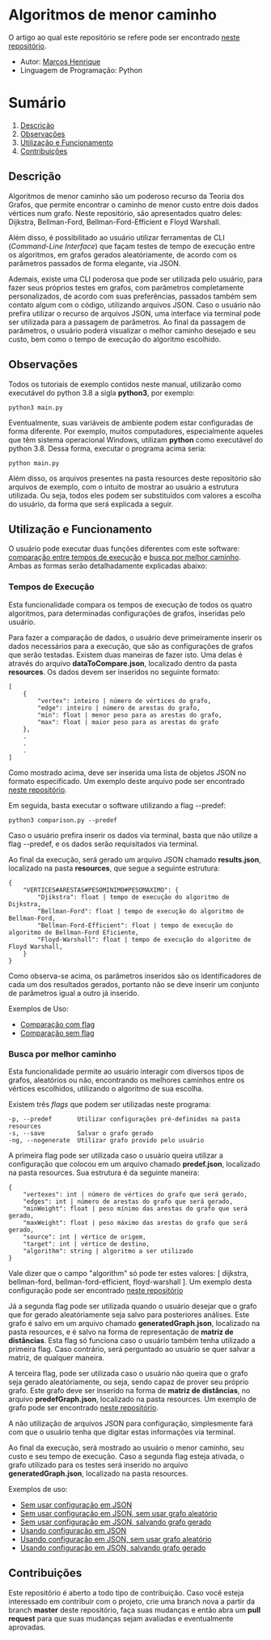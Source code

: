 # Algoritmos de menor caminho

O artigo ao qual este repositório se refere pode ser encontrado [neste repositório](https://github.com/Marcoshsc/MinimumPathAlgorithms/blob/master/article.pdf).

- Autor: [Marcos Henrique](https://github.com/Marcoshsc)
- Linguagem de Programação: Python

# Sumário

 1. [Descrição](#descrição)
 2. [Observações](#observações)
 3. [Utilização e Funcionamento](#utilização-e-funcionamento)
 4. [Contribuições](#contribuições)

## Descrição

Algoritmos de menor caminho são um poderoso recurso da Teoria dos Grafos, que permite encontrar o caminho de menor custo entre dois dados vértices num grafo. Neste repositório, são apresentados quatro deles: Dijkstra, Bellman-Ford, Bellman-Ford-Efficient e Floyd Warshall.

Além disso, é possibilitado ao usuário utilizar ferramentas de CLI (*Command-Line Interface*) que façam testes de tempo de execução entre os algoritmos, em grafos gerados aleatóriamente, de acordo com os parâmetros passados de forma elegante, via JSON.

Ademais, existe uma CLI poderosa que pode ser utilizada pelo usuário,  para fazer seus próprios testes em grafos, com parâmetros completamente personalizados, de acordo com suas preferências, passados também sem contato algum com o código, utilizando arquivos JSON. Caso o usuário não prefira utilizar o recurso de arquivos JSON, uma interface via terminal pode ser utilizada para a passagem de parâmetros. Ao final da passagem de parâmetros, o usuário poderá visualizar o melhor caminho desejado e seu custo, bem como o tempo de execução do algoritmo escolhido.

## Observações

Todos os tutoriais de exemplo contidos neste manual, utilizarão como executável do python 3.8 a sigla **python3**, por exemplo:

	python3 main.py

Eventualmente, suas variáveis de ambiente podem estar configuradas de forma diferente. Por exemplo, muitos computadores, especialmente aqueles que têm sistema operacional Windows, utilizam **python** como executável do python 3.8. Dessa forma, executar o programa acima seria:

	python main.py

Além disso, os arquivos presentes na pasta resources deste repositório são arquivos de exemplo, com o intuito de mostrar ao usuário a estrutura utilizada.  Ou seja, todos eles podem ser substituídos com valores a escolha do usuário, da forma que será explicada a seguir.

## Utilização e Funcionamento

O usuário pode executar duas funções diferentes com este software: [comparação entre tempos de execução](#tempos-de-execução) e [busca por melhor caminho](#busca-por-melhor-caminho). Ambas as formas serão detalhadamente explicadas abaixo:

### Tempos de Execução

Esta funcionalidade compara os tempos de execução de todos os quatro algoritmos, para determinadas configurações de grafos, inseridas pelo usuário.

Para fazer a comparação de dados, o usuário deve primeiramente inserir os dados necessários para a execução, que são as configurações de grafos que serão testadas. Existem duas maneiras de fazer isto. Uma delas é através do arquivo **dataToCompare.json**, localizado dentro da pasta **resources**. Os dados devem ser inseridos no seguinte formato:

    [
	    {
			"vertex": inteiro | número de vértices do grafo,
			"edge": inteiro | número de arestas do grafo,
			"min": float | menor peso para as arestas do grafo,
			"max": float | maior peso para as arestas do grafo
		},
		.
		.
		.
	]

Como mostrado acima, deve ser inserida uma lista de objetos JSON no formato especificado. Um exemplo deste arquivo pode ser encontrado [neste repositório](https://github.com/Marcoshsc/MinimumPathAlgorithms/blob/master/resources/dataToCompare.json).

Em seguida, basta executar o software utilizando a flag --predef:

	python3 comparison.py --predef

Caso o usuário prefira inserir os dados via terminal, basta que não utilize a flag --predef, e os dados serão requisitados via terminal.

Ao final da execução, será gerado um arquivo JSON chamado **results.json**, localizado na pasta **resources**, que segue a seguinte estrutura:

	{
		"VERTICES#ARESTAS#PESOMINIMO#PESOMAXIMO": {
			"Djikstra": float | tempo de execução do algoritmo de Dijkstra,
			"Bellman-Ford": float | tempo de execução do algoritmo de Bellman-Ford,
			"Bellman-Ford-Efficient": float | tempo de execução do algoritmo de Bellman-Ford Eficiente,
			"Floyd-Warshall": float | tempo de execução do algoritmo de Floyd Warshall,
		}
	}

Como observa-se acima, os parâmetros inseridos são os identificadores de cada um dos resultados gerados, portanto não se deve inserir um conjunto de parâmetros igual a outro já inserido.

Exemplos de Uso:

- [Comparação com flag](https://github.com/Marcoshsc/MinimumPathAlgorithms/blob/master/execution-examples/comparison-with-predef.png)
- [Comparação sem flag](https://github.com/Marcoshsc/MinimumPathAlgorithms/blob/master/execution-examples/comparison-without-predef.png)

### Busca por melhor caminho

Esta funcionalidade permite ao usuário interagir com diversos tipos de grafos, aleatórios ou não, encontrando os melhores caminhos entre os vértices escolhidos, utilizando o algoritmo de sua escolha.

Existem três *flags* que podem ser utilizadas neste programa:

	-p, --predef       Utilizar configurações pré-definidas na pasta resources
	-s, --save         Salvar o grafo gerado
	-ng, --nogenerate  Utilizar grafo provido pelo usuário

A primeira flag pode ser utilizada caso o usuário queira utilizar a configuração que colocou em um arquivo chamado **predef.json**, localizado na pasta resources. Sua estrutura é da seguinte maneira:
	
	{
		"vertexes": int | número de vértices do grafo que será gerado,
		"edges": int | número de arestas do grafo que será gerado,
		"minWeight": float | peso mínimo das arestas do grafo que será gerado,
		"maxWeight": float | peso máximo das arestas do grafo que será gerado,
		"source": int | vértice de origem,
		"target": int | vértice de destino,
		"algorithm": string | algoritmo a ser utilizado
	}

Vale dizer que o campo "algorithm" só pode ter estes valores: [ dijkstra, bellman-ford, bellman-ford-efficient, floyd-warshall ].  Um exemplo desta configuração pode ser encontrado [neste repositório](https://github.com/Marcoshsc/MinimumPathAlgorithms/blob/master/resources/predef.json)

Já a segunda flag pode ser utilizada quando o usuário desejar que o grafo que for gerado aleatóriamente seja salvo para posteriores análises. Este grafo é salvo em um arquivo chamado **generatedGraph.json**, localizado na pasta resources, e é salvo na forma de representação de **matriz de distâncias**. Esta flag só funciona caso o usuário também tenha utilizado a primeira flag. Caso contrário, será perguntado ao usuário se quer salvar a matriz, de qualquer maneira.

A terceira flag, pode ser utilizada caso o usuário não queira que o grafo seja gerado aleatóriamente, ou seja, sendo capaz de prover seu próprio grafo. Este grafo deve ser inserido na forma de **matriz de distâncias**, no arquivo **predefGraph.json**, localizado na pasta resources. Um exemplo de grafo pode ser encontrado [neste repositório](https://github.com/Marcoshsc/MinimumPathAlgorithms/blob/master/resources/predefGraph.json).

A não utilização de arquivos JSON para configuração, simplesmente fará com que o usuário tenha que digitar estas informações via terminal.

Ao final da execução, será mostrado ao usuário o menor caminho, seu custo e seu tempo de execução. Caso a segunda flag esteja ativada, o grafo utilizado para os testes será inserido no arquivo **generatedGraph.json**, localizado na pasta resources.

Exemplos de uso:

- [Sem usar configuração em JSON](https://github.com/Marcoshsc/MinimumPathAlgorithms/blob/master/execution-examples/shortest-path-without-predef.png)
- [Sem usar configuração em JSON, sem usar grafo aleatório](https://github.com/Marcoshsc/MinimumPathAlgorithms/blob/master/execution-examples/shortest-path-without-predef-custom-matrix.png)
- [Sem usar configuração em JSON, salvando grafo gerado](https://github.com/Marcoshsc/MinimumPathAlgorithms/blob/master/execution-examples/shortest-path-without-predef-save-matrix.png)
- [Usando configuração em JSON](https://github.com/Marcoshsc/MinimumPathAlgorithms/blob/master/execution-examples/shortest-path-with-predef.png)
- [Usando configuração em JSON, sem usar grafo aleatório](https://github.com/Marcoshsc/MinimumPathAlgorithms/blob/master/execution-examples/shortest-path-with-predef-custom-matrix.png)
- [Usando configuração em JSON, salvando grafo gerado](https://github.com/Marcoshsc/MinimumPathAlgorithms/blob/master/execution-examples/shortest-path-with-predef-save-matrix.png)

## Contribuições

Este repositório é aberto a todo tipo de contribuição. Caso você esteja interessado em contribuir com o projeto, crie uma branch nova a partir da branch **master** deste repositório, faça suas mudanças e então abra um **pull request** para que suas mudanças sejam avaliadas e eventualmente aprovadas.
